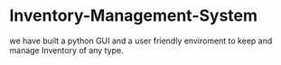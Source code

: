# Inventory-Management-System
we have built a python GUI and a user friendly enviroment to keep and manage Inventory  of any type.
